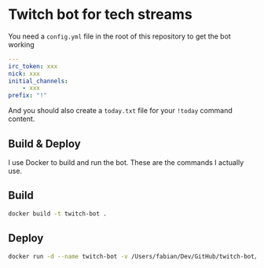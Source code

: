 # Twitch bot for tech streams

You need a `config.yml` file in the root of this repository to get the bot working

```yml
---
irc_token: xxx
nick: xxx
initial_channels:
    - xxx
prefix: "!"
```

And you should also create a `today.txt` file for your `!today` command content.

## Build & Deploy

I use Docker to build and run the bot. These are the commands I actually use.

## Build

```bash
docker build -t twitch-bot .
```

## Deploy

```bash
docker run -d --name twitch-bot -v /Users/fabian/Dev/GitHub/twitch-bot/today.txt:/opt/bot/today.txt --restart unless-stopped twitch-bot
```

